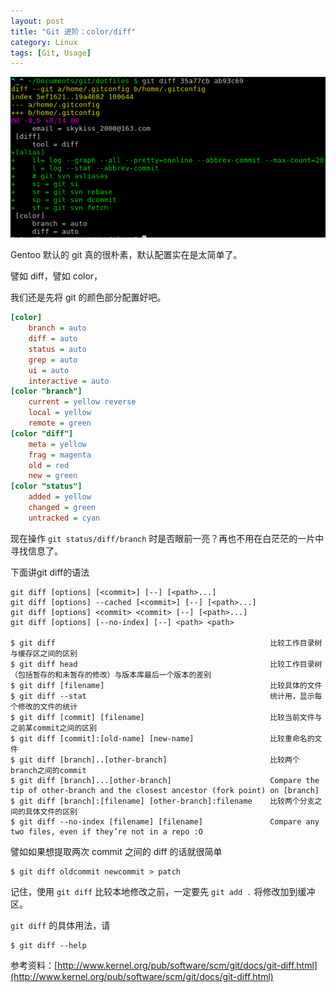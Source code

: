 ```yaml
---
layout: post
title: "Git 进阶：color/diff"
category: Linux
tags: [Git, Usage]
---
```


![git diff](/cdn/images/2012/06/git-diff.png "git diff")

Gentoo 默认的 git 真的很朴素，默认配置实在是太简单了。

<!-- more -->
譬如 diff，譬如 color，

我们还是先将 git 的颜色部分配置好吧。

```ini
[color]
    branch = auto
    diff = auto
    status = auto
    grep = auto
    ui = auto
    interactive = auto
[color "branch"]
    current = yellow reverse
    local = yellow
    remote = green
[color "diff"]
    meta = yellow
    frag = magenta
    old = red
    new = green
[color "status"]
    added = yellow
    changed = green
    untracked = cyan
```

现在操作 `git status/diff/branch` 时是否眼前一亮？再也不用在白茫茫的一片中寻找信息了。

下面讲git diff的语法

    git diff [options] [<commit>] [--] [<path>...]
    git diff [options] --cached [<commit>] [--] [<path>...]
    git diff [options] <commit> <commit> [--] [<path>...]
    git diff [options] [--no-index] [--] <path> <path>

    $ git diff                                                比较工作目录树与缓存区之间的区别
    $ git diff head                                           比较工作目录树（包括暂存的和未暂存的修改）与版本库最后一个版本的差别
    $ git diff [filename]                                     比较具体的文件
    $ git diff --stat                                         统计用，显示每个修改的文件的统计
    $ git diff [commit] [filename]                            比较当前文件与之前某commit之间的区别
    $ git diff [commit]:[old-name] [new-name]                 比较重命名的文件
    $ git diff [branch]..[other-branch]                       比较两个branch之间的commit
    $ git diff [branch]...[other-branch]                      Compare the tip of other-branch and the closest ancestor (fork point) on [branch]
    $ git diff [branch]:[filename] [other-branch]:filename    比较两个分支之间的具体文件的区别
    $ git diff --no-index [filename] [filename]               Compare any two files, even if they’re not in a repo :O

譬如如果想提取两次 commit 之间的 diff 的话就很简单

    $ git diff oldcommit newcommit > patch

记住，使用 `git diff` 比较本地修改之前，一定要先 `git add .` 将修改加到缓冲区。

`git diff` 的具体用法，请

    $ git diff --help

参考资料：[http://www.kernel.org/pub/software/scm/git/docs/git-diff.html](http://www.kernel.org/pub/software/scm/git/docs/git-diff.html)
